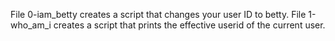 File 0-iam_betty creates a script that changes your user ID to betty.
File 1-who_am_i creates a script that prints the effective userid of the current user.

